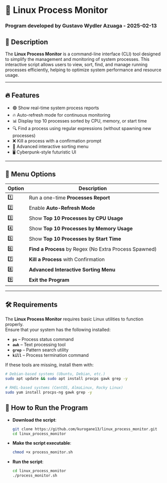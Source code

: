 # **🚀 Linux Process Monitor**

### **Program developed by Gustavo Wydler Azuaga - 2025-02-13**

## **📌 Description**

The **Linux Process Monitor** is a command-line interface (CLI) tool designed to simplify the management and monitoring of system processes. This interactive script allows users to view, sort, find, and manage running processes efficiently, helping to optimize system performance and resource usage.

---

## **🔥 Features**

- 🟢 Show real-time system process reports  
- 🔥 Auto-refresh mode for continuous monitoring  
- 📊 Display top 10 processes sorted by CPU, memory, or start time  
- 🔍 Find a process using regular expressions (without spawning new processes)  
- ❌ Kill a process with a confirmation prompt  
- 🚀 Advanced interactive sorting menu  
- 🖥 Cyberpunk-style futuristic UI  

---

## **📜 Menu Options**

| Option | Description |
|--------|-------------|
| 1️⃣ | Run a one-time **Processes Report** |
| 2️⃣ | Enable **Auto-Refresh Mode** |
| 3️⃣ | Show **Top 10 Processes by CPU Usage** |
| 4️⃣ | Show **Top 10 Processes by Memory Usage** |
| 5️⃣ | Show **Top 10 Processes by Start Time** |
| 6️⃣ | **Find a Process** by Regex (No Extra Process Spawned) |
| 7️⃣ | **Kill a Process** with Confirmation |
| 8️⃣ | **Advanced Interactive Sorting Menu** |
| 9️⃣ | **Exit the Program** |

---

## **🛠 Requirements**

The **Linux Process Monitor** requires basic Linux utilities to function properly.  
Ensure that your system has the following installed:

- **`ps`** – Process status command  
- **`awk`** – Text processing tool  
- **`grep`** – Pattern search utility  
- **`kill`** – Process termination command  

If these tools are missing, install them with:

```bash
# Debian-based systems (Ubuntu, Debian, etc.)
sudo apt update && sudo apt install procps gawk grep -y

# RHEL-based systems (CentOS, AlmaLinux, Rocky Linux)
sudo yum install procps-ng gawk grep -y
```
## **🚀 How to Run the Program**

- **Download the script**:  
    ```bash
    git clone https://github.com/kurogane13/linux_process_monitor.git
    cd linux_process_monitor
    ```

- **Make the script executable**:  
    ```bash
    chmod +x process_monitor.sh
    ```

- **Run the script**:  
    ```bash
    cd linux_process_monitor
    ./process_monitor.sh
    ```

